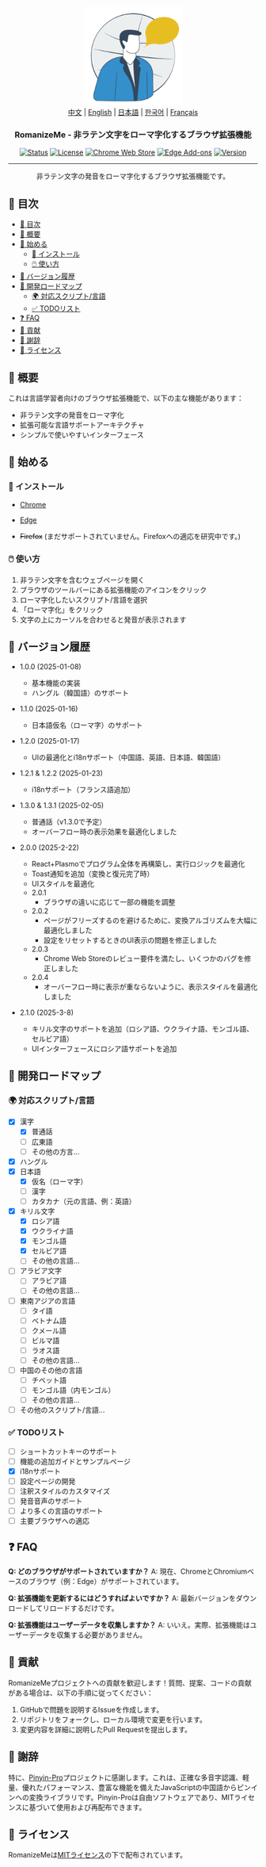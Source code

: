 <p align="center">
  <a href="https://github.com/jeffminim/RomanizeMe" rel="noopener">
 <img width=200px height=200px src="../assets/romanizemelogo256.png" alt="RomanizeMe - ブラウザ拡張機能のロゴ"></a>
  <br>
  <a href="./README.zh.md">中文</a> | <a href="../README.md">English</a> | <a href="./README.ja.md">日本語</a> | <a href="./README.ko.md">한국어</a> | <a href="./README.fr.md">Français</a>
</p>

<h3 align="center">RomanizeMe - 非ラテン文字をローマ字化するブラウザ拡張機能</h3>

<div align="center">

[![Status](https://img.shields.io/badge/status-active-success.svg)]()
[![License](https://img.shields.io/badge/license-MIT-blue.svg)](/LICENSE)
[![Chrome Web Store](https://img.shields.io/chrome-web-store/v/nmakcdfenoniomkbnnmpommgnaondfhk
)](https://chromewebstore.google.com/detail/romanizeme/nmakcdfenoniomkbnnmpommgnaondfhk)
[![Edge Add-ons](https://img.shields.io/badge/Edge_Store-RomanizeMe-blue)](https://microsoftedge.microsoft.com/addons/detail/fdeofmabkieoopbbehanpfjglmidjjai)
[![Version](https://img.shields.io/badge/version-2.1.0-blue.svg)](https://github.com/jeffminim/RomanizeMe/releases/tag/v2.1.0)

</div>

---

<p align="center"> 非ラテン文字の発音をローマ字化するブラウザ拡張機能です。
    <br> 
</p>

## 📝 目次

- [📝 目次](#-目次)
- [🧐 概要 ](#-概要-)
- [🏁 始める ](#-始める-)
  - [🔧 インストール](#-インストール)
  - [🖱️ 使い方](#️-使い方)
- [📅 バージョン履歴 ](#-バージョン履歴-)
- [📅 開発ロードマップ ](#-開発ロードマップ-)
  - [🌍 対応スクリプト/言語 ](#-対応スクリプト言語-)
  - [✅ TODOリスト](#-todoリスト)
- [❓ FAQ ](#-faq-)
- [🤝 貢献 ](#-貢献-)
- [🙏 謝辞 ](#-謝辞-)
- [📜 ライセンス ](#-ライセンス-)

## 🧐 概要 <a name = "概要"></a>

これは言語学習者向けのブラウザ拡張機能で、以下の主な機能があります：

- 非ラテン文字の発音をローマ字化
- 拡張可能な言語サポートアーキテクチャ
- シンプルで使いやすいインターフェース

## 🏁 始める <a name = "始める"></a>

### 🔧 インストール

- [Chrome](https://chromewebstore.google.com/detail/romanizeme/nmakcdfenoniomkbnnmpommgnaondfhk)

- [Edge](https://microsoftedge.microsoft.com/addons/detail/fdeofmabkieoopbbehanpfjglmidjjai)

- ~~Firefox~~ (まだサポートされていません。Firefoxへの適応を研究中です。)

### 🖱️ 使い方

1. 非ラテン文字を含むウェブページを開く
2. ブラウザのツールバーにある拡張機能のアイコンをクリック
3. ローマ字化したいスクリプト/言語を選択
4. 「ローマ字化」をクリック
5. 文字の上にカーソルを合わせると発音が表示されます

## 📅 バージョン履歴 <a name = "バージョン履歴"></a>

- 1.0.0 (2025-01-08)
  - 基本機能の実装
  - ハングル（韓国語）のサポート

- 1.1.0 (2025-01-16)
  - 日本語仮名（ローマ字）のサポート

- 1.2.0 (2025-01-17)
  - UIの最適化とi18nサポート（中国語、英語、日本語、韓国語）

- 1.2.1 & 1.2.2 (2025-01-23)
  - i18nサポート（フランス語追加）

- 1.3.0 & 1.3.1 (2025-02-05)
  - 普通話（v1.3.0で予定）
  - オーバーフロー時の表示効果を最適化しました

- 2.0.0 (2025-2-22)
  - React+Plasmoでプログラム全体を再構築し、実行ロジックを最適化
  - Toast通知を追加（変換と復元完了時）
  - UIスタイルを最適化
  - 2.0.1
    - ブラウザの違いに応じて一部の機能を調整
  - 2.0.2
    - ページがフリーズするのを避けるために、変換アルゴリズムを大幅に最適化しました
    - 設定をリセットするときのUI表示の問題を修正しました
  - 2.0.3
    - Chrome Web Storeのレビュー要件を満たし、いくつかのバグを修正しました
  - 2.0.4
    - オーバーフロー時に表示が重ならないように、表示スタイルを最適化しました

- 2.1.0 (2025-3-8)
  - キリル文字のサポートを追加（ロシア語、ウクライナ語、モンゴル語、セルビア語）
  - UIインターフェースにロシア語サポートを追加

## 📅 開発ロードマップ <a name = "開発ロードマップ"></a>

### 🌍 対応スクリプト/言語 <a name = "対応スクリプト言語"></a>

- [x] 漢字
  - [x] 普通話
  - [ ] 広東語
  - [ ] その他の方言...
- [x] ハングル
- [x] 日本語
  - [x] 仮名（ローマ字）
  - [ ] 漢字
  - [ ] カタカナ（元の言語、例：英語）
- [x] キリル文字
  - [x] ロシア語
  - [x] ウクライナ語
  - [x] モンゴル語
  - [x] セルビア語
  - [ ] その他の言語...
- [ ] アラビア文字
  - [ ] アラビア語
  - [ ] その他の言語...
- [ ] 東南アジアの言語
  - [ ] タイ語
  - [ ] ベトナム語
  - [ ] クメール語
  - [ ] ビルマ語
  - [ ] ラオス語
  - [ ] その他の言語...
- [ ] 中国のその他の言語
  - [ ] チベット語
  - [ ] モンゴル語（内モンゴル）
  - [ ] その他の言語...
- [ ] その他のスクリプト/言語...

### ✅ TODOリスト

- [ ] ショートカットキーのサポート
- [ ] 機能の追加ガイドとサンプルページ
- [x] i18nサポート
- [ ] 設定ページの開発
- [ ] 注釈スタイルのカスタマイズ
- [ ] 発音音声のサポート
- [ ] より多くの言語のサポート
- [ ] 主要ブラウザへの適応

## ❓ FAQ <a name = "FAQ"></a>

**Q: どのブラウザがサポートされていますか？**
A: 現在、ChromeとChromiumベースのブラウザ（例：Edge）がサポートされています。

**Q: 拡張機能を更新するにはどうすればよいですか？**
A: 最新バージョンをダウンロードしてリロードするだけです。

**Q: 拡張機能はユーザーデータを収集しますか？**
A: いいえ。実際、拡張機能はユーザーデータを収集する必要がありません。

## 🤝 貢献 <a name = "貢献"></a>

RomanizeMeプロジェクトへの貢献を歓迎します！質問、提案、コードの貢献がある場合は、以下の手順に従ってください：

1. GitHubで問題を説明するIssueを作成します。
2. リポジトリをフォークし、ローカル環境で変更を行います。
3. 変更内容を詳細に説明したPull Requestを提出します。

## 🙏 謝辞 <a name = "謝辞"></a>

特に、[Pinyin-Pro](https://pinyin-pro.cn/)プロジェクトに感謝します。これは、正確な多音字認識、軽量、優れたパフォーマンス、豊富な機能を備えたJavaScriptの中国語からピンインへの変換ライブラリです。Pinyin-Proは自由ソフトウェアであり、MITライセンスに基づいて使用および再配布できます。

## 📜 ライセンス <a name = "ライセンス"></a>

RomanizeMeは[MITライセンス](../LICENSE)の下で配布されています。
